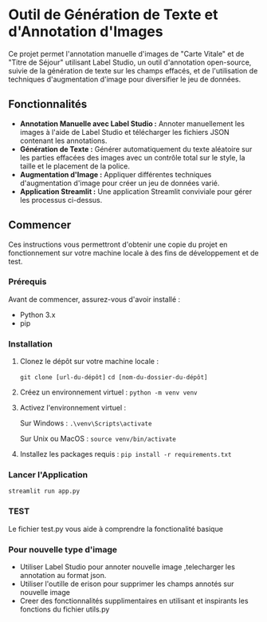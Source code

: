 # Outil de Génération de Texte et d'Annotation d'Images

Ce projet permet l'annotation manuelle d'images de "Carte Vitale" et de "Titre de Séjour" utilisant Label Studio, un outil d'annotation open-source, suivie de la génération de texte sur les champs effacés, et de l'utilisation de techniques d'augmentation d'image pour diversifier le jeu de données.

## Fonctionnalités

- **Annotation Manuelle avec Label Studio :** Annoter manuellement les images à l'aide de Label Studio et télécharger les fichiers JSON contenant les annotations.
- **Génération de Texte :** Générer automatiquement du texte aléatoire sur les parties effacées des images avec un contrôle total sur le style, la taille et le placement de la police.
- **Augmentation d'Image :** Appliquer différentes techniques d'augmentation d'image pour créer un jeu de données varié.
- **Application Streamlit :** Une application Streamlit conviviale pour gérer les processus ci-dessus.

## Commencer

Ces instructions vous permettront d'obtenir une copie du projet en fonctionnement sur votre machine locale à des fins de développement et de test.

### Prérequis

Avant de commencer, assurez-vous d'avoir installé :
- Python 3.x
- pip

### Installation

1. Clonez le dépôt sur votre machine locale :

   ```git clone [url-du-dépôt]```
   ```cd [nom-du-dossier-du-dépôt]```

2. Créez un environnement virtuel :
    ```python -m venv venv```

3. Activez l'environnement virtuel :

    Sur Windows :
    ```.\venv\Scripts\activate```

    Sur Unix ou MacOS :
    ```source venv/bin/activate```

4. Installez les packages requis :
    ```pip install -r requirements.txt```

### Lancer l'Application
``` streamlit run app.py ```


### TEST
Le fichier test.py vous aide à comprendre la fonctionalité basique


### Pour nouvelle type d'image

- Utiliser Label Studio pour annoter nouvelle image ,telecharger les annotation au format json.
- Utiliser l'outille de erison pour supprimer les champs annotés sur nouvelle image
- Creer des fonctionnalités supplimentaires en utilisant et inspirants les fonctions du fichier utils.py 

